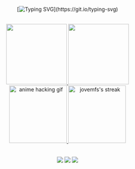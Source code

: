 <div align="center">
 
[![Typing SVG](https://readme-typing-svg.herokuapp.com/?color=%fbb9ff&size=18&duration=5000&center=true&vCenter=true&width=600&lines=Bem+vindo+ao+meu+perfil!;Repositórios+importantes+estão+pinnados.;Portfólio+digital+em+behance.net/fayum.)](https://git.io/typing-svg)

</div>

<!-- CORES -->
<!--2356FFD9-->
<!--5400-->
<!--5ffd8e-->
<!--56ff88-->
<!--f3fd5f-->
<!--5f94fd-->
<!--f997ff-->
<!--fbb9ff-->

<br>

<!-- estatisticas -->
<div align="center">
  <a href="https://github.com/jovemfs">
  <img height="162em" src="https://github-readme-stats.vercel.app/api?username=jovemfs&show_icons=false&theme=dark&include_all_commits=true&count_private=true"/>
 <img height="162em" src="https://github-readme-stats.vercel.app/api/top-langs/?username=jovemfs&hide=html&layout=compact&theme=dark"/>

</div>
  
<div align="center">
  
  <img height="154em" alt="anime hacking gif" src="https://i.pinimg.com/originals/29/12/98/29129842108c46684a26c427741db074.gif"/>
  <a href="https://github.com/jovemfs/github-readme-streak-stats">
  <img height="154em" alt="jovemfs's streak" src="https://github-readme-streak-stats.herokuapp.com?user=jovemfs&theme=black-ice&date_format=j%20M%5B%20Y%5D"/>

  </a> 
  

  
</div>

 
<br>
   <br>

<div align="center">
<!-- social -->
   <a href="https://www.behance.net/fayum" alt="Behance">
   <img src="https://img.shields.io/badge/-Behance-1C1C1C?style=for-the-badge&logo=behance&logoColor=FFF&link=https://www.behance.net/fayum"/></a>
  
  <a href="https://www.linkedin.com/in/m0ur5/" alt="Linkedin">
  <img src="https://img.shields.io/badge/-Linkedin-1C1C1C?style=for-the-badge&logo=Linkedin&logoColor=FFF&link=[https://www.linkedin.com/in/giovana--siqueira/](https://www.linkedin.com/in/m0ur5/)"/></a>
   
   <a href="mailto:uxmoura@gmail.com" alt="Gmail">
   <img src="https://img.shields.io/badge/-Gmail-1C1C1C?style=for-the-badge&logo=gmail&logoColor=FFF" target="_blank"></a> 

   

 
 <br>
   <br>
  

  
</div>
  
<!-- ![Snake animation](https://github.com/jovemfs/jovemfs/blob/output/github-contribution-grid-snake.svg) -->
